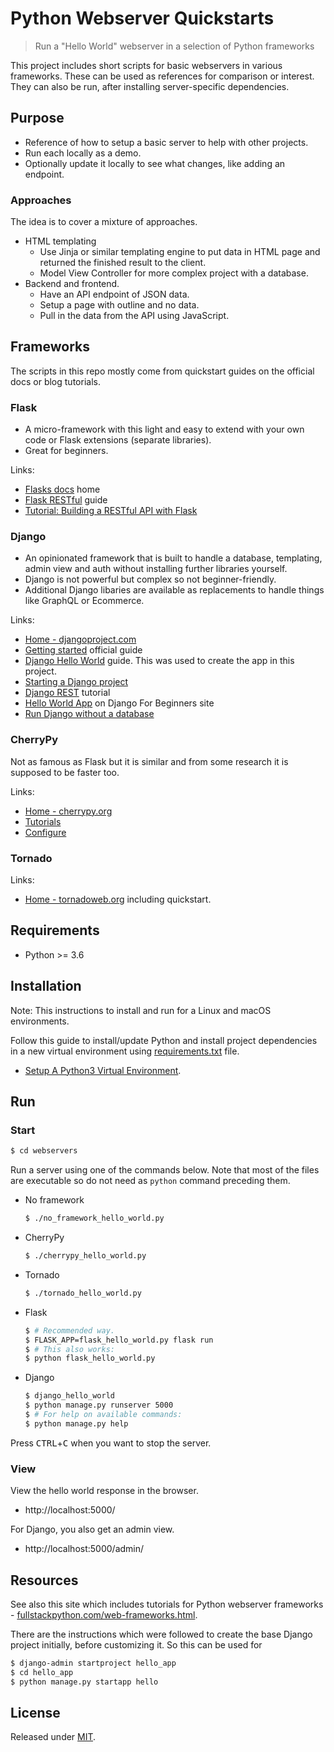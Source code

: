# Python Webserver Quickstarts
> Run a "Hello World" webserver in a selection of Python frameworks

This project includes short scripts for basic webservers in various frameworks. These can be used as references for comparison or interest. They can also be run, after installing server-specific dependencies.


## Purpose

- Reference of how to setup a basic server to help with other projects.
- Run each locally as a demo.
- Optionally update it locally to see what changes, like adding an endpoint.


### Approaches

The idea is to cover a mixture of approaches.

- HTML templating
   - Use Jinja or similar templating engine to put data in HTML page and returned the finished result to the client.
   - Model View Controller for more complex project with a database.
- Backend and frontend.
   - Have an API endpoint of JSON data.
   - Setup a page with outline and no data.
   - Pull in the data from the API using JavaScript.


## Frameworks

The scripts in this repo mostly come from quickstart guides on the official docs or blog tutorials.


### Flask

* A micro-framework with this light and easy to extend with your own code or Flask extensions (separate libraries).
* Great for beginners.

Links:

* [Flasks docs](https://flask.palletsprojects.com/en/master/) home
* [Flask RESTful](https://flask-restful.readthedocs.io/en/latest/) guide
* [Tutorial: Building a RESTful API with Flask](https://kite.com/blog/python/flask-restful-api-tutorial/)


### Django

* An opinionated framework that is built to handle a database, templating, admin view and auth without installing further libraries yourself.
* Django is not powerful but complex so not beginner-friendly. 
* Additional Django libaries are available as replacements to handle things like GraphQL or Ecommerce.

Links:

* [Home - djangoproject.com](https://djangoproject.com)
* [Getting started](https://www.djangoproject.com/start/) official guide
* [Django Hello World](https://pythonprogramminglanguage.com/django-hello-world/) guide. This was used to create the app in this project.
* [Starting a Django project](https://realpython.com/django-setup/#create-an-app)
* [Django REST](https://www.django-rest-framework.org/tutorial/quickstart/) tutorial
* [Hello World App](https://djangoforbeginners.com/hello-world/) on Django For Beginners site
* [Run Django without a database](http://www.librador.com/2011/05/23/How-to-run-Django-tests-without-a-database/)


### CherryPy

Not as famous as Flask but it is similar and from some research it is supposed to be faster too.

Links:

* [Home - cherrypy.org](https://cherrypy.org/)
* [Tutorials](https://docs.cherrypy.org/en/latest/tutorials.html#)
* [Configure](https://docs.cherrypy.org/en/latest/config.html)


### Tornado

Links:

- [Home - tornadoweb.org](https://www.tornadoweb.org/en/stable/index.html#) including quickstart.

## Requirements


- Python >= 3.6


## Installation

Note: This instructions to install and run for a Linux and macOS environments.


Follow this guide to install/update Python and install project dependencies in a new virtual environment using [requirements.txt](/requirements.txt) file.

- [Setup A Python3 Virtual Environment](https://gist.github.com/MichaelCurrin/3a4d14ba1763b4d6a1884f56a01412b7).


## Run

### Start

```bash
$ cd webservers
```

Run a server using one of the commands below. Note that most of the files are executable so do not need as `python` command preceding them.

- No framework
    ```bash
    $ ./no_framework_hello_world.py
    ```
- CherryPy
    ```bash
    $ ./cherrypy_hello_world.py
    ```
- Tornado
    ```bash
    $ ./tornado_hello_world.py
    ```
- Flask
    ```bash
    $ # Recommended way.
    $ FLASK_APP=flask_hello_world.py flask run
    $ # This also works:
    $ python flask_hello_world.py
    ```
- Django
    ```bash
    $ django_hello_world
    $ python manage.py runserver 5000
    $ # For help on available commands:
    $ python manage.py help
    ```

Press <kbd>CTRL</kbd>+<kbd>C</kbd> when you want to stop the server.


### View

View the hello world response in the browser.

- http://localhost:5000/


For Django, you also get an admin view.

- http://localhost:5000/admin/


## Resources

See also this site which includes tutorials for Python webserver frameworks - [fullstackpython.com/web-frameworks.html](https://www.fullstackpython.com/web-frameworks.html).


There are the instructions which were followed to create the base Django project initially, before customizing it. So this can be used for 

```bash
$ django-admin startproject hello_app
$ cd hello_app
$ python manage.py startapp hello
```


## License

Released under [MIT](/LICENSE).
